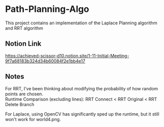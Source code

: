 # Path-Planning-Algo
This project contains an implementation of the Laplace Planning algorithm and RRT algorithm

## Notion Link

https://achieved-scissor-d10.notion.site/1-11-Initial-Meeting-9f7a68183b324d34b60084f2e1bb4e17

## Notes

For RRT, I've been thinking about modifying the probability of how random points are chosen. \
Runtime Comparison (excluding lines): RRT Connect < RRT Original < RRT Delete Branch

For Laplace, using OpenCV has significantly sped up the runtime, but it still won't work for world4.png.
